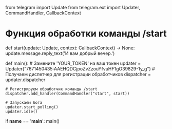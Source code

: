 from telegram import Update
from telegram.ext import Updater, CommandHandler, CallbackContext
# Функция обработки команды /start
def start(update: Update, context: CallbackContext) -> None:
    update.message.reply_text('И вам добрый вечер.')

def main():
    # Замените 'YOUR_TOKEN' на ваш токен
    updater = Updater("7671450435:AAEHQDCjpoZvZzouYfvuHF1gO39829-1y_g")
    # Получаем диспетчер для регистрации обработчиков
    dispatcher = updater.dispatcher

    # Регистрируем обработчик команды /start
    dispatcher.add_handler(CommandHandler("start", start))

    # Запускаем бота
    updater.start_polling()
    updater.idle()

if __name__ == '__main__':
    main()
    
